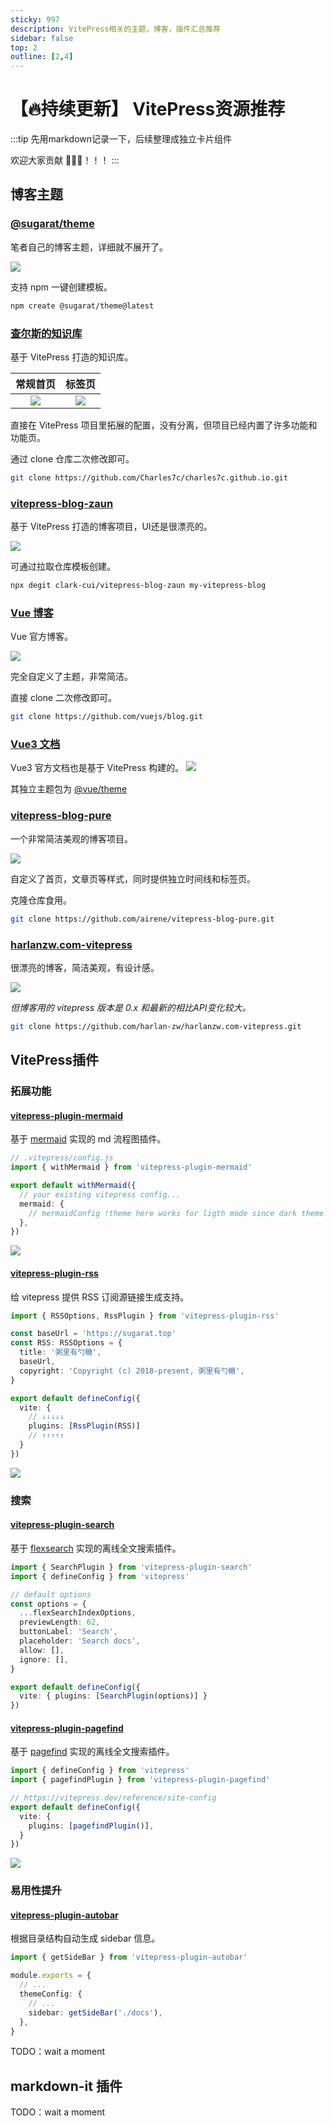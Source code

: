 ```yaml
---
sticky: 997
description: VitePress相关的主题，博客，插件汇总推荐
sidebar: false
top: 2
outline: [2,4]
---
```

# 【🔥持续更新】 VitePress资源推荐

:::tip
先用markdown记录一下，后续整理成独立卡片组件

欢迎大家贡献 🎉🎉🎉！！！
:::
## 博客主题

### [@sugarat/theme](https://theme.sugarat.top/)

笔者自己的博客主题，详细就不展开了。

![](https://img.cdn.sugarat.top/mdImg/sugar/7b3d73034370602b1eef82fdd7c13a99)

支持 npm 一键创建模板。

```sh
npm create @sugarat/theme@latest
```
### [查尔斯的知识库](https://blog.charles7c.top/)
基于 VitePress 打造的知识库。

|                                   常规首页                                    |                                    标签页                                     |
| :---------------------------------------------------------------------------: | :---------------------------------------------------------------------------: |
| ![](https://img.cdn.sugarat.top/mdImg/sugar/29d59c77d786eda38488938aad99ac46) | ![](https://img.cdn.sugarat.top/mdImg/sugar/fadf62e1224f1c93da8740aca2430255) |

直接在 VitePress 项目里拓展的配置，没有分离，但项目已经内置了许多功能和功能页。

通过 clone 仓库二次修改即可。

```sh
git clone https://github.com/Charles7c/charles7c.github.io.git
```

### [vitepress-blog-zaun](https://visionary-sunflower-dc7ae3.netlify.app/)
基于 VitePress 打造的博客项目，UI还是很漂亮的。

![](https://img.cdn.sugarat.top/mdImg/sugar/79bb82ad7850f4a022afe2060cfb10e6)

可通过拉取仓库模板创建。
```sh
npx degit clark-cui/vitepress-blog-zaun my-vitepress-blog
```
### [Vue 博客](https://blog.vuejs.org/)

Vue 官方博客。

![](https://img.cdn.sugarat.top/mdImg/sugar/c645f6aa11114c3dd0a74f07fb310ffe)

完全自定义了主题，非常简洁。

直接 clone 二次修改即可。
```sh
git clone https://github.com/vuejs/blog.git
```

### [Vue3 文档](https://cn.vuejs.org/)
Vue3 官方文档也是基于 VitePress 构建的。
![](https://img.cdn.sugarat.top/mdImg/sugar/da3d6554e818a85eebe17236acd266b5)

其独立主题包为 [@vue/theme](https://github.com/vuejs/theme/blob/main/package.json)

### [vitepress-blog-pure](https://ti.bi/)
一个非常简洁美观的博客项目。

![](https://img.cdn.sugarat.top/mdImg/sugar/5cdeb81777695ef0a6d48ec106e586d7)

自定义了首页，文章页等样式，同时提供独立时间线和标签页。

克隆仓库食用。
```sh
git clone https://github.com/airene/vitepress-blog-pure.git
```

### [harlanzw.com-vitepress](https://harlanzw.com/)
很漂亮的博客，简洁美观，有设计感。

![](https://img.cdn.sugarat.top/mdImg/sugar/e99824409d88017a33c767b6392050a7)

*但博客用的 vitepress 版本是 0.x 和最新的相比API变化较大。*

```sh
git clone https://github.com/harlan-zw/harlanzw.com-vitepress.git
```

## VitePress插件
### 拓展功能
#### [vitepress-plugin-mermaid](https://github.com/emersonbottero/vitepress-plugin-mermaid)

基于 [mermaid](https://mermaid.js.org/) 实现的 md 流程图插件。

```ts
// .vitepress/config.js
import { withMermaid } from 'vitepress-plugin-mermaid'

export default withMermaid({
  // your existing vitepress config...
  mermaid: {
    // mermaidConfig !theme here works for ligth mode since dark theme is forced in dark mode
  },
})
```

![](https://img.cdn.sugarat.top/mdImg/sugar/9238f8f2ddebc56daba7c45819b88974)

#### [vitepress-plugin-rss](https://github.com/ATQQ/sugar-blog/tree/master/packages/vitepress-plugin-rss)

给 vitepress 提供 RSS 订阅源链接生成支持。

```ts
import { RSSOptions, RssPlugin } from 'vitepress-plugin-rss'

const baseUrl = 'https://sugarat.top'
const RSS: RSSOptions = {
  title: '粥里有勺糖',
  baseUrl,
  copyright: 'Copyright (c) 2018-present, 粥里有勺糖',
}

export default defineConfig({
  vite: {
    // ↓↓↓↓↓
    plugins: [RssPlugin(RSS)]
    // ↑↑↑↑↑
  }
})
```

![](https://img.cdn.sugarat.top/mdImg/MTY5MjQ1NTQ4MDYxMg==692455480612)

### 搜索
#### [vitepress-plugin-search](https://github.com/emersonbottero/vitepress-plugin-search)

基于 [flexsearch](https://github.com/nextapps-de/flexsearch) 实现的离线全文搜索插件。

```ts
import { SearchPlugin } from 'vitepress-plugin-search'
import { defineConfig } from 'vitepress'

// default options
const options = {
  ...flexSearchIndexOptions,
  previewLength: 62,
  buttonLabel: 'Search',
  placeholder: 'Search docs',
  allow: [],
  ignore: [],
}

export default defineConfig({
  vite: { plugins: [SearchPlugin(options)] }
})
```
#### [vitepress-plugin-pagefind](https://github.com/ATQQ/sugar-blog/tree/master/packages/vitepress-plugin-pagefind)

基于 [pagefind](https://github.com/cloudcannon/pagefind) 实现的离线全文搜索插件。

```ts
import { defineConfig } from 'vitepress'
import { pagefindPlugin } from 'vitepress-plugin-pagefind'

// https://vitepress.dev/reference/site-config
export default defineConfig({
  vite: {
    plugins: [pagefindPlugin()],
  }
})
```

![](https://img.cdn.sugarat.top/mdImg/MTY3OTgxOTE1MDQ0OA==679819150448)

### 易用性提升
#### [vitepress-plugin-autobar](https://github.com/luciozhang/vitepress-plugin-autobar)

根据目录结构自动生成 sidebar 信息。
```ts
import { getSideBar } from 'vitepress-plugin-autobar'

module.exports = {
  // ...
  themeConfig: {
    // ...
    sidebar: getSideBar('./docs'),
  },
}
```

TODO：wait a moment

## markdown-it 插件

TODO：wait a moment
